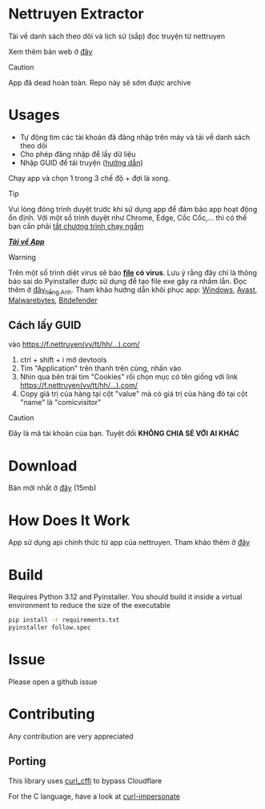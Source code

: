 # Nettruyen Extractor
Tải về danh sách theo dõi và lịch sử (sắp) đọc truyện từ nettruyen

Xem thêm bản web ở [đây](https://github.com/ymilt/nettruyen_extractor_web)


> [!CAUTION]
> App đã dead hoàn toàn. Repo này sẽ sớm được archive

# Usages
- Tự động tìm các tài khoản đã đăng nhập trên máy và tải về danh sách theo dõi
- Cho phép đăng nhập để lấy dữ liệu
- Nhập GUID để tải truyện ([hướng dẫn](#cách-lấy-guid))

Chạy app và chọn 1 trong 3 chế độ + đợi là xong.

> [!TIP]
> Vui lòng đóng trình duyệt trước khi sử dụng app để đảm bảo app hoạt động ổn định.
> Với một số trình duyệt như Chrome, Edge, Cốc Cốc,... thì có thể bạn cần phải [tắt chương trình chạy ngầm](https://quantrimang.com/cong-nghe/cach-tang-toc-windows-10-bang-cach-tat-ung-dung-chay-ngam-142153)

[***Tải về App***](#download)

> [!WARNING]
> Trên một số trình diệt virus sẽ báo **[file](dist/follow.exe) có virus**. Lưu ý rằng đây chỉ là thông báo sai do Pyinstaller được sử dụng để tạo file exe gây ra nhầm lẫn. Đọc thêm ở [đây<sub>tiếng Anh</sub>](https://coderslegacy.com/pyinstaller-exe-detected-as-virus-solutions/). Tham khảo hướng dẫn khôi phục app: [Windows](https://www.itechtics.com/restore-quarantined-files/#how-to-restore-windows-defender-quarantined-files), [Avast](https://support.avast.com/en-us/article/Use-Antivirus-Quarantine/#pc), [Malwarebytes](https://support.malwarebytes.com/hc/en-us/articles/360038479214-Restore-or-delete-quarantined-items-in-Malwarebytes-for-Windows-v4), [Bitdefender](https://www.bitdefender.com/consumer/support/answer/2092/#scroll-to-heading-0)

## Cách lấy GUID
vào https://f.nettruyen(vv/tt/hh/...).com/

1. ctrl + shift + i mở devtools
2. Tìm "Application" trên thanh trên cùng, nhấn vào
3. Nhìn qua bên trái tìm "Cookies" rồi chọn mục có tên giống với link https://f.nettruyen(vv/tt/hh/...).com/
4. Copy giá trị của hàng tại cột "value" mà có giá trị của hàng đó tại cột "name" là "comicvisitor"

> [!CAUTION]
> Đây là mã tài khoản của bạn. Tuyệt đối **KHÔNG CHIA SẺ VỚI AI KHÁC**

# Download
Bản mới nhất ở [đây](dist/follow.exe) (15mb)

# How Does It Work
App sử dụng api chính thức từ app của nettruyen. Tham khảo thêm ở [đây](pintruyen.py)

# Build
Requires Python 3.12 and Pyinstaller. You should build it inside a virtual environment to reduce the size of the executable

```bash
pip install -r requirements.txt
pyinstaller follow.spec
```

# Issue
Please open a github issue

# Contributing
Any contribution are very appreciated

## Porting

This library uses [curl_cffi](https://github.com/yifeikong/curl_cffi) to bypass Cloudflare

For the C language, have a look at [curl-impersonate](https://github.com/lwthiker/curl-impersonate)